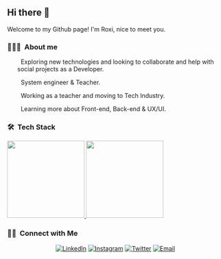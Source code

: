 ## Hi there 👋 
Welcome to my Github page! I'm Roxi, nice to meet you.
<h3> 👩🏻‍💻 &nbsp;About me </h3>
 <ul> <p> &nbsp; Exploring new technologies and looking to collaborate and help with social projects as a Developer.</p></ul>
 <ul> <p> &nbsp; System engineer & Teacher.</p></ul>
 <ul> <p> &nbsp; Working as a teacher and moving to Tech Industry.</p></ul>
 <ul> <p> &nbsp; Learning more about Front-end, Back-end & UX/UI.</p></ul>

<h3> 🛠 &nbsp;Tech Stack</h3>
<a href="https://github.com/roxifochoag">
  <img height="180em" src="https://github-readme-stats.vercel.app/api/top-langs/?username=roxifochoag&theme=gradient&layout=compact" />
  <img height="180em" src="https://github-readme-stats.vercel.app/api?username=roxifochoag&show_icons=true&theme=gradient" />


</a>
<br/>

<h3> 🤝🏻 &nbsp;Connect with Me </h3>
<p align="center">
<a href="https://www.linkedin.com/in/roxifochoag/"><img alt="LinkedIn" src="https://img.shields.io/badge/LinkedIn-roxifochoag-blue?style=flat-square&logo=linkedin"></a>
<a href="https://www.instagram.com/roxifochoag/"><img alt="Instagram" src="https://img.shields.io/badge/Instagram-roxifochoag-blue?style=flat-square&logo=instagram"></a>
<a href="https://www.twitter.com/roxifochoag/"><img alt="Twitter" src="https://img.shields.io/badge/twitter-roxifochoag-blue?style=flat-square&logo=twitter"></a>
<a href="mailto:rfog1990@gmail.com"><img alt="Email" src="https://img.shields.io/badge/Email-rfog1990@gmail.com-blue?style=flat-square&logo=gmail"></a>
</p>
